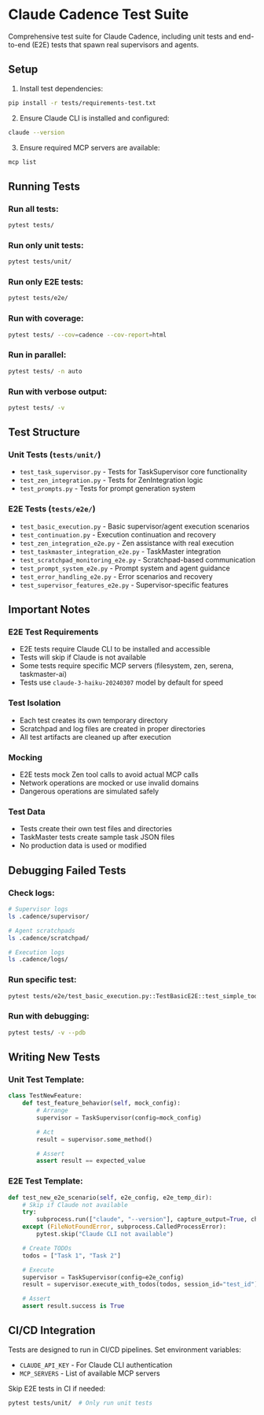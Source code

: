 # Claude Cadence Test Suite

Comprehensive test suite for Claude Cadence, including unit tests and end-to-end (E2E) tests that spawn real supervisors and agents.

## Setup

1. Install test dependencies:
```bash
pip install -r tests/requirements-test.txt
```

2. Ensure Claude CLI is installed and configured:
```bash
claude --version
```

3. Ensure required MCP servers are available:
```bash
mcp list
```

## Running Tests

### Run all tests:
```bash
pytest tests/
```

### Run only unit tests:
```bash
pytest tests/unit/
```

### Run only E2E tests:
```bash
pytest tests/e2e/
```

### Run with coverage:
```bash
pytest tests/ --cov=cadence --cov-report=html
```

### Run in parallel:
```bash
pytest tests/ -n auto
```

### Run with verbose output:
```bash
pytest tests/ -v
```

## Test Structure

### Unit Tests (`tests/unit/`)
- `test_task_supervisor.py` - Tests for TaskSupervisor core functionality
- `test_zen_integration.py` - Tests for ZenIntegration logic
- `test_prompts.py` - Tests for prompt generation system

### E2E Tests (`tests/e2e/`)
- `test_basic_execution.py` - Basic supervisor/agent execution scenarios
- `test_continuation.py` - Execution continuation and recovery
- `test_zen_integration_e2e.py` - Zen assistance with real execution
- `test_taskmaster_integration_e2e.py` - TaskMaster integration
- `test_scratchpad_monitoring_e2e.py` - Scratchpad-based communication
- `test_prompt_system_e2e.py` - Prompt system and agent guidance
- `test_error_handling_e2e.py` - Error scenarios and recovery
- `test_supervisor_features_e2e.py` - Supervisor-specific features

## Important Notes

### E2E Test Requirements
- E2E tests require Claude CLI to be installed and accessible
- Tests will skip if Claude is not available
- Some tests require specific MCP servers (filesystem, zen, serena, taskmaster-ai)
- Tests use `claude-3-haiku-20240307` model by default for speed

### Test Isolation
- Each test creates its own temporary directory
- Scratchpad and log files are created in proper directories
- All test artifacts are cleaned up after execution

### Mocking
- E2E tests mock Zen tool calls to avoid actual MCP calls
- Network operations are mocked or use invalid domains
- Dangerous operations are simulated safely

### Test Data
- Tests create their own test files and directories
- TaskMaster tests create sample task JSON files
- No production data is used or modified

## Debugging Failed Tests

### Check logs:
```bash
# Supervisor logs
ls .cadence/supervisor/

# Agent scratchpads
ls .cadence/scratchpad/

# Execution logs
ls .cadence/logs/
```

### Run specific test:
```bash
pytest tests/e2e/test_basic_execution.py::TestBasicE2E::test_simple_todo_execution -v
```

### Run with debugging:
```bash
pytest tests/ -v --pdb
```

## Writing New Tests

### Unit Test Template:
```python
class TestNewFeature:
    def test_feature_behavior(self, mock_config):
        # Arrange
        supervisor = TaskSupervisor(config=mock_config)

        # Act
        result = supervisor.some_method()

        # Assert
        assert result == expected_value
```

### E2E Test Template:
```python
def test_new_e2e_scenario(self, e2e_config, e2e_temp_dir):
    # Skip if Claude not available
    try:
        subprocess.run(["claude", "--version"], capture_output=True, check=True)
    except (FileNotFoundError, subprocess.CalledProcessError):
        pytest.skip("Claude CLI not available")

    # Create TODOs
    todos = ["Task 1", "Task 2"]

    # Execute
    supervisor = TaskSupervisor(config=e2e_config)
    result = supervisor.execute_with_todos(todos, session_id="test_id")

    # Assert
    assert result.success is True
```

## CI/CD Integration

Tests are designed to run in CI/CD pipelines. Set environment variables:
- `CLAUDE_API_KEY` - For Claude CLI authentication
- `MCP_SERVERS` - List of available MCP servers

Skip E2E tests in CI if needed:
```bash
pytest tests/unit/  # Only run unit tests
```
